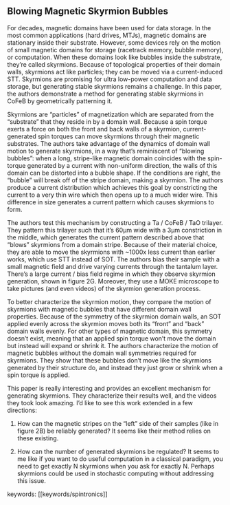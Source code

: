 ## Blowing Magnetic Skyrmion Bubbles

For decades, magnetic domains have been used for data storage. In the most common applications (hard drives, MTJs), magnetic domains are stationary inside their substrate. However, some devices rely on the motion of small magnetic domains for storage (racetrack memory, bubble memory), or computation. When these domains look like bubbles inside the substrate, they’re called skyrmions. Because of topological properties of their domain walls, skyrmions act like particles; they can be moved via a current-induced STT. Skyrmions are promising for ultra low-power computation and data storage, but generating stable skyrmions remains a challenge. In this paper, the authors demonstrate a method for generating stable skyrmions in CoFeB by geometrically patterning it.

Skyrmions are “particles” of magnetization which are separated from the “substrate” that they reside in by a domain wall. Because a spin torque exerts a force on both the front and back walls of a skyrmion, current-generated spin torques can move skyrmions through their magnetic substrates. The authors take advantage of the dynamics of domain wall motion to generate skyrmions, in a way that’s reminiscent of “blowing bubbles”: when a long, stripe-like magnetic domain coincides with the spin-torque generated by a current with non-uniform direction, the walls of this domain can be distorted into a bubble shape. If the conditions are right, the “bubble” will break off of the stripe domain, making a skyrmion. The authors produce a current distribution which achieves this goal by constricting the current to a very thin wire which then opens up to a much wider wire. This difference in size generates a current pattern which causes skyrmions to form.

The authors test this mechanism by constructing a Ta / CoFeB / TaO trilayer. They pattern this trilayer such that it’s 60µm wide with a 3µm constriction in the middle, which generates the current pattern described above that “blows” skyrmions from a domain stripe. Because of their material choice, they are able to move the skyrmions with ~1000x less current than earlier works, which use STT instead of SOT. The authors bias their sample with a small magnetic field and drive varying currents through the tantalum layer. There’s a large current / bias field regime in which they observe skyrmion generation, shown in figure 2G. Moreover, they use a MOKE microscope to take pictures (and even videos) of the skyrmion generation process.

To better characterize the skyrmion motion, they compare the motion of skyrmions with magnetic bubbles that have different domain wall properties. Because of the symmetry of the skyrmion domain walls, an SOT applied evenly across the skyrmion moves both its “front” and “back” domain walls evenly. For other types of magnetic domain, this symmetry doesn’t exist, meaning that an applied spin torque won’t move the domain but instead will expand or shrink it. The authors characterize the motion of magnetic bubbles without the domain wall symmetries required for skyrmions. They show that these bubbles don’t move like the skyrmions generated by their structure do, and instead they just grow or shrink when a spin torque is applied.

This paper is really interesting and provides an excellent mechanism for generating skyrmions. They characterize their results well, and the videos they took look amazing. I’d like to see this work extended in a few directions:

1.  How can the magnetic stripes on the “left” side of their samples (like in figure 2B) be reliably generated? It seems like their method relies on these existing.
    
2.  How can the number of generated skyrmions be regulated? It seems to me like if you want to do useful computation in a classical paradigm, you need to get exactly N skyrmions when you ask for exactly N. Perhaps skyrmions could be used in stochastic computing without addressing this issue.


keywords: [[keywords/spintronics]]